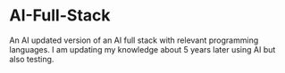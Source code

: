 # AI-Full-Stack
An AI updated version of an AI full stack with relevant programming languages. I am updating my knowledge about 5 years later using AI but also testing.

